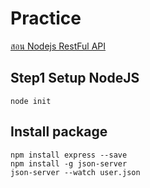 # Practice
[สอน Nodejs RestFul API ](https://www.youtube.com/watch?list=PLEE74DyIkwEk3-2_ycX57IhJyynz2XVO2&v=CBuJGN9QgVM&feature=emb_title)
## Step1 Setup NodeJS
```
node init
```
## Install package
```
npm install express --save
npm install -g json-server
json-server --watch user.json
```


